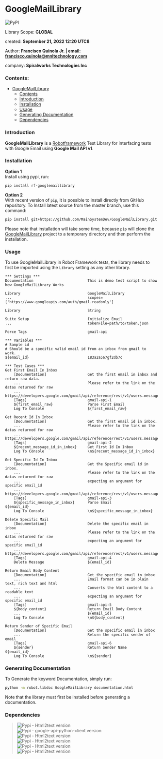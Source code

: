 # GoogleMailLibrary


![PyPI](https://img.shields.io/pypi/v/rf-googlemaillibrary?label=rf-googlemaillibrary&style=for-the-badge)

Library Scope: **GLOBAL**

created: **September 21, 2022 12:20 UTC8**


Author: **Francisco Quinola Jr. | email: francisco.quinola@mnltechnology.com**

company: **Spiralworks Technologies Inc**


### Contents:
- [GoogleMailLibrary](#googlemaillibrary)
    - [Contents](#contents)
    - [Introduction](#introduction)
    - [Installation](#installation)
    - [Usage](#usage)
    - [Generating Documentation](#generating-documentation)
    - [Dependencies](#dependencies)
 

### Introduction
**GoogleMailLibrary** is a [Robotframework](https://www.robotframework.org) Test Library for interfacing tests with 
Google Email using __Google Mail API v1__.  
<!-- ![PyPI - Downloads](https://img.shields.io/pypi/dd/rf-googlemaillibrary?style=for-the-badge)
![PyPI - Python Version](https://img.shields.io/pypi/pyversions/rf-googlemaillibrary?style=for-the-badge) -->
  

### Installation
**Option 1**  
Install using pypi, run:
```bash
pip install rf-googlemaillibrary
```
**Option 2**  
With recent version of `pip`, it is possible to install directly from GitHub repository. To Install latest source
from the master branch, use this command:
```bash
pip install git+https://github.com/MainSystemDev/GoogleMailLibrary.git
```
Please note that installation will take some time, because ``pip`` will
clone the [GoogleMailLibrary](https://github.com/MainSystemDev/GoogleMailLibrary.git) project to a temporary directory and then
perform the installation.


### Usage
To use GoogleMailLibrary in Robot Framework tests, the library needs to
first be imported using the `Library` setting as any other library.


```robotframework
*** Settings ***
Documentation                         This is demo test script to show how GoogleMailLibrary Works

Library                               GoogleMailLibrary
...                                   scopes=['https://www.googleapis.com/auth/gmail.readonly']

Library                               String

Suite Setup                           Initialize Email
...                                   tokenFile=path/to/token.json

Force Tags                            gmail-api

*** Variables ***
# Sample id
# Should be a specific valid email id from an inbox from gmail to work.
${email_id}                           183a2a567gf2db7c

*** Test Cases ***
Get First Email In Inbox
    [Documentation]                   Get the first email in inbox and return raw data.
    ...                               Please refer to the link on the datas returned for raw
    ...                               https://developers.google.com/gmail/api/reference/rest/v1/users.messages#Message.FIELDS
    [Tags]                            gmail-api-1
    ${first_email_raw}                Parse First Email
    Log To Console                    ${first_email_raw}

Get Recent Id In Inbox
    [Documentation]                   Get the first email id in inbox.
    ...                               Please refer to the link on the datas returned for raw
    ...                               https://developers.google.com/gmail/api/reference/rest/v1/users.messages#Message.FIELDS
    [Tags]                            gmail-api-2
    ${recent_message_id_in_inbox}     Get First Id In Inbox
    Log To Console                    \n${recent_message_id_in_inbox}

Get Specific Id In Inbox
    [Documentation]                   Get the Specific email id in inbox.
    ...                               Please refer to the link on the datas returned for raw
    ...                               expecting an argument for specific email_id
    ...                               https://developers.google.com/gmail/api/reference/rest/v1/users.messages#Message.FIELDS
    [Tags]                            gmail-api-3
    ${specific_message_in_inbox}      Parse Email                        ${email_id}
    Log To Console                    \n${specific_message_in_inbox}

Delete Specific Mail
    [Documentation]                   Delete the specific email in inbox
    ...                               Please refer to the link on the datas returned for raw
    ...                               expecting an argument for specific email_id
    ...                               https://developers.google.com/gmail/api/reference/rest/v1/users.messages/delete
    [Tags]                            gmail-api-4
    Delete Message                    ${email_id}

Return Email Body Content
    [Documentation]                   Get the specific email in inbox
    ...                               Email format can be in plain text, rich text and html
    ...                               Converts the html content to a readable text
    ...                               expecting an argument for specific email_id
    [Tags]                            gmail-api-5
    ${body_content}                   Return Email Body Content        
    ...                               ${email_id}
    Log To Console                    \n${body_content}

Return Sender of Specific Email
    [Documentation]                   Get the specific email in inbox
    ...                               Return the specific sender of email
    [Tags]                            gmail-api-6
    ${sender}                         Return Sender Name            ${email_id}
    Log To Console                    \n${sender}

```



### Generating Documentation
To Generate the keyword Documentation, simply run:
```bash
python -m robot.libdoc GoogleMailLibrary documentation.html
```
Note that the library must first be installed before generating a documentation.



### Dependencies

>![Pypi - Html2text version](https://img.shields.io/pypi/v/html2text?label=Html2text&style=flat-square)\
>![Pypi - google-api-python-client version](https://img.shields.io/pypi/v/google-api-python-client?label=google-api-python-client&style=flat-square)\
>![Pypi - Html2text version](https://img.shields.io/pypi/v/google-auth-httplib2?label=google-auth-httplib2&style=flat-square)\
>![Pypi - Html2text version](https://img.shields.io/pypi/v/google-auth-oauthlib?label=google-auth-oauthlib&style=flat-square)\
>![Pypi - Html2text version](https://img.shields.io/pypi/v/google-auth?label=google-auth&style=flat-square)\
>![Pypi - Html2text version](https://img.shields.io/pypi/v/oauth2client?label=oauth2client&style=flat-square)

